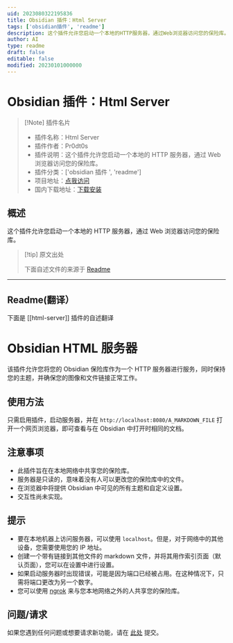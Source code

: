 ```yaml
---
uid: 2023080322195836
title: Obsidian 插件：Html Server
tags: ['obsidian插件', 'readme']
description: 这个插件允许您启动一个本地的HTTP服务器，通过Web浏览器访问您的保险库。
author: AI
type: readme
draft: false
editable: false
modified: 20230101000000
---
```


# Obsidian 插件：Html Server

> [!Note] 插件名片
> - 插件名称：Html Server
> - 插件作者：Pr0dt0s
> - 插件说明：这个插件允许您启动一个本地的 HTTP 服务器，通过 Web 浏览器访问您的保险库。
> - 插件分类：['obsidian 插件 ', 'readme']
> - 项目地址：[点我访问](https://github.com/Pr0dt0s/obsidian-html-server)
> - 国内下载地址：[下载安装](https://pkmer.cn/products/plugin/pluginMarket/?html-server)

## 概述

这个插件允许您启动一个本地的 HTTP 服务器，通过 Web 浏览器访问您的保险库。

> [!tip] 原文出处
>
>下面自述文件的来源于 [Readme](https://ghproxy.net/https://raw.githubusercontent.com/Pr0dt0s/obsidian-html-server/master/README.md)
>

---

## Readme(翻译）

下面是 [[html-server]] 插件的自述翻译

# Obsidian HTML 服务器

该插件允许您将您的 Obsidian 保险库作为一个 HTTP 服务器进行服务，同时保持您的主题，并确保您的图像和文件链接正常工作。

## 使用方法

只需启用插件，启动服务器，并在 `http://localhost:8080/A_MARKDOWN_FILE` 打开一个网页浏览器，即可查看与在 Obsidian 中打开时相同的文档。

## 注意事项

- 此插件旨在在本地网络中共享您的保险库。
- 服务器是只读的，意味着没有人可以更改您的保险库中的文件。
- 在浏览器中将提供 Obsidian 中可见的所有主题和自定义设置。
- 交互性尚未实现。

## 提示

- 要在本地机器上访问服务器，可以使用 `localhost`。但是，对于网络中的其他设备，您需要使用您的 IP 地址。
- 创建一个带有链接到其他文件的 markdown 文件，并将其用作索引页面（默认页面），您可以在设置中进行设置。
- 如果启动服务器时出现错误，可能是因为端口已经被占用。在这种情况下，只需将端口更改为另一个数字。
- 您可以使用 [ngrok](https://ngrok.com/) 来与您本地网络之外的人共享您的保险库。

## 问题/请求

如果您遇到任何问题或想要请求新功能，请在 [此处](https://github.com/Pr0dt0s/obsidian-html-server/issues/new) 提交。
